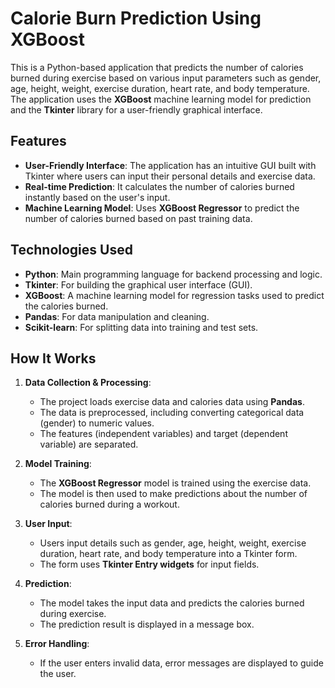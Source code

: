 # Calorie Burn Prediction Using XGBoost

This is a Python-based application that predicts the number of calories burned during exercise based on various input parameters such as gender, age, height, weight, exercise duration, heart rate, and body temperature. The application uses the **XGBoost** machine learning model for prediction and the **Tkinter** library for a user-friendly graphical interface.

## Features
- **User-Friendly Interface**: The application has an intuitive GUI built with Tkinter where users can input their personal details and exercise data.
- **Real-time Prediction**: It calculates the number of calories burned instantly based on the user's input.
- **Machine Learning Model**: Uses **XGBoost Regressor** to predict the number of calories burned based on past training data.

## Technologies Used
- **Python**: Main programming language for backend processing and logic.
- **Tkinter**: For building the graphical user interface (GUI).
- **XGBoost**: A machine learning model for regression tasks used to predict the calories burned.
- **Pandas**: For data manipulation and cleaning.
- **Scikit-learn**: For splitting data into training and test sets.

## How It Works

1. **Data Collection & Processing**:
   - The project loads exercise data and calories data using **Pandas**.
   - The data is preprocessed, including converting categorical data (gender) to numeric values.
   - The features (independent variables) and target (dependent variable) are separated.

2. **Model Training**:
   - The **XGBoost Regressor** model is trained using the exercise data.
   - The model is then used to make predictions about the number of calories burned during a workout.

3. **User Input**:
   - Users input details such as gender, age, height, weight, exercise duration, heart rate, and body temperature into a Tkinter form.
   - The form uses **Tkinter Entry widgets** for input fields.

4. **Prediction**:
   - The model takes the input data and predicts the calories burned during exercise.
   - The prediction result is displayed in a message box.

5. **Error Handling**:
   - If the user enters invalid data, error messages are displayed to guide the user.

